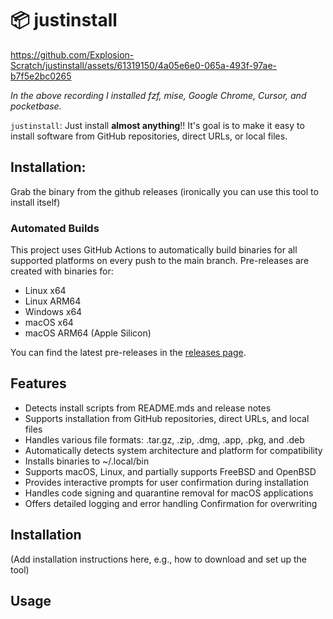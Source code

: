 # 📦 justinstall


https://github.com/Explosion-Scratch/justinstall/assets/61319150/4a05e6e0-065a-493f-97ae-b7f5e2bc0265

<i>In the above recording I installed fzf, mise, Google Chrome, Cursor, and pocketbase.</i>

`justinstall`: Just install **almost anything**!! It's goal is to make it easy to install software from GitHub repositories, direct URLs, or local files.

## Installation:
Grab the binary from the github releases (ironically you can use this tool to install itself)

### Automated Builds
This project uses GitHub Actions to automatically build binaries for all supported platforms on every push to the main branch. Pre-releases are created with binaries for:
- Linux x64
- Linux ARM64  
- Windows x64
- macOS x64
- macOS ARM64 (Apple Silicon)

You can find the latest pre-releases in the [releases page](https://github.com/Explosion-Scratch/justinstall/releases).

## Features

- Detects install scripts from README.mds and release notes
- Supports installation from GitHub repositories, direct URLs, and local files
- Handles various file formats: .tar.gz, .zip, .dmg, .app, .pkg, and .deb
- Automatically detects system architecture and platform for compatibility
- Installs binaries to ~/.local/bin
- Supports macOS, Linux, and partially supports FreeBSD and OpenBSD
- Provides interactive prompts for user confirmation during installation
- Handles code signing and quarantine removal for macOS applications
- Offers detailed logging and error handling
  Confirmation for overwriting

## Installation

(Add installation instructions here, e.g., how to download and set up the tool)

## Usage
